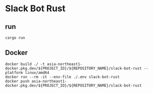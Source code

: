 # Slack Bot Rust

## run
```
cargo run
```

## Docker
```
docker build ./ -t asia-northeast1-docker.pkg.dev/${PROJECT_ID}/${REPOSITORY_NAME}/slack-bot-rust --platform linux/amd64
docker run --rm -it --env-file ./.env slack-bot-rust
docker push asia-northeast1-docker.pkg.dev/${PROJECT_ID}/${REPOSITORY_NAME}/slack-bot-rust
```
